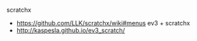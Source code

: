 scratchx
- https://github.com/LLK/scratchx/wiki#menus
ev3 + scratchx
- http://kaspesla.github.io/ev3_scratch/

